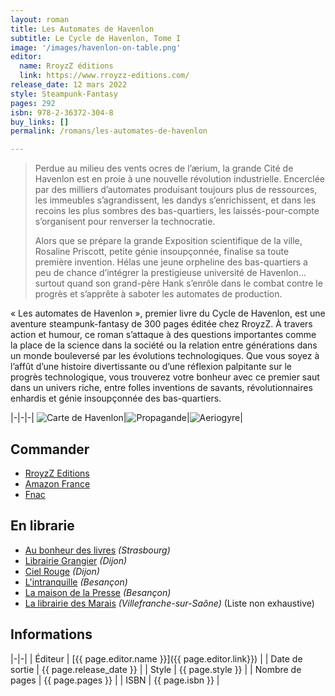 ```yaml
---
layout: roman
title: Les Automates de Havenlon
subtitle: Le Cycle de Havenlon, Tome I
image: '/images/havenlon-on-table.png'
editor:
  name: RroyzZ éditions
  link: https://www.rroyzz-editions.com/
release_date: 12 mars 2022
style: Steampunk-Fantasy
pages: 292
isbn: 978-2-36372-304-8
buy_links: []
permalink: /romans/les-automates-de-havenlon

---
```


> Perdue au milieu des vents ocres de l’ærium, la grande Cité de Havenlon est
  en proie à une nouvelle révolution industrielle. Encerclée par des milliers
  d’automates produisant toujours plus de ressources, les immeubles s’agrandissent,
  les dandys s’enrichissent, et dans les recoins les plus sombres des bas-quartiers,
  les laissés-pour-compte s’organisent pour renverser la technocratie.
>
> Alors que se prépare la grande Exposition scientifique de la ville, Rosaline Priscott,
  petite génie insoupçonnée, finalise sa toute première invention. Hélas une jeune
  orpheline des bas-quartiers a peu de chance d’intégrer la prestigieuse université
  de Havenlon… surtout quand son grand-père Hank s’enrôle dans le combat contre le
  progrès et s’apprête à saboter les automates de production.

« Les automates de Havenlon », premier livre du Cycle de Havenlon, est une aventure
steampunk-fantasy de 300 pages éditée chez RroyzZ. À travers action et humour,
ce roman s’attaque à des questions importantes comme la place de la science dans
la société ou la relation entre générations dans un monde bouleversé par les évolutions technologiques.
Que vous soyez à l’affût d’une histoire divertissante ou d’une réflexion palpitante sur
le progrès technologique, vous trouverez votre bonheur avec ce premier saut dans un
univers riche, entre folles inventions de savants, révolutionnaires enhardis et
génie insoupçonnée des bas-quartiers.

|-|-|-|
![Carte de Havenlon]({{site.baseurl}}/images/havenlon-map.png)|![Propagande]({{site.baseurl}}/images/havenlon-affiche.png)|![Aeriogyre]({{site.baseurl}}/images/havenlon-aeriogyre.png)|

## Commander

- [RroyzZ Editions](https://www.rroyzzeditions.com/fr/fantastique/286-les-automates-de-havenlon-vincent-dorier.html)
- [Amazon France](https://www.amazon.fr/dp/236372304X/)
- [Fnac](https://livre.fnac.com/a16839497/Vincent-Dorier-Les-automates-de-Havenlon#omnsearchpos=1)

## En librarie

- [Au bonheur des livres](https://www.facebook.com/AuBonheurDesLivres/) _(Strasbourg)_
- [Librairie Grangier](https://www.librairie-grangier.com/) _(Dijon)_
- [Ciel Rouge](https://www.ciel-rouge.fr/) _(Dijon)_
- [L'intranquille](https://www.librairie-intranquille.fr/) _(Besançon)_
- [La maison de la Presse](https://www.facebook.com/MDPBESANCON/) _(Besançon)_
- [La librairie des Marais](https://librairiedesmarais.com/) _(Villefranche-sur-Saône)_
(Liste non exhaustive)

## Informations

|-|-|
| Éditeur | [{{ page.editor.name }}]({{ page.editor.link}}) |
| Date de sortie | {{ page.release_date }} |
| Style | {{ page.style }} |
| Nombre de pages | {{ page.pages }} |
| ISBN | {{ page.isbn }} |
